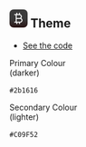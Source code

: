 ## ![alt text](../svg/logo16.svg "Bitcoin Hash Logo")  Theme

- [See the code](https://github.com/listingslab/bitcoin-hash/tree/master/react-app/src/BitcoinHash/theme)

Primary Colour  
(darker)

```shell
#2b1616
```
Secondary Colour  
(lighter)

```shell
#C09F52
```
